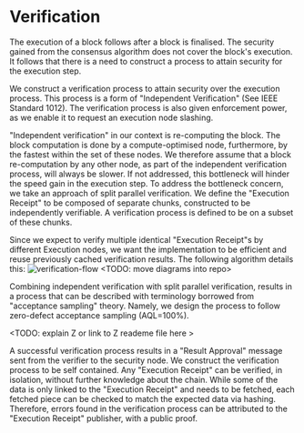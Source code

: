 # Verification

The execution of a block follows after a block is finalised. The security gained from the consensus algorithm does not cover the block's execution. It follows that there is a need to construct a process to attain security for the execution step.

We construct a verification process to attain security over the execution process. This process is a form of "Independent Verification" (See IEEE Standard 1012). The verification process is also given enforcement power, as we enable it to request an execution node slashing.

"Independent verification" in our context is re-computing the block.
The block computation is done by a compute-optimised node, furthermore, by the fastest within the set of these nodes. We therefore assume that a block re-computation by any other node, as part of the independent verification process, will always be slower. If not addressed, this bottleneck will hinder the speed gain in the execution step.
To address the bottleneck concern, we take an approach of split parallel verification. We define the "Execution Receipt" to be composed of separate chunks, constructed to be independently verifiable. A verification process is defined to be on a subset of these chunks.

Since we expect to verify multiple identical "Execution Receipt"s by different Execution nodes, we want the implementation to be efficient and reuse previously cached verification results. The following algorithm details this:
![verification-flow](https://github.com/dapperlabs/shoot/blob/master/designs/algorithms/post-computation/receipt-verification.png?raw=true)
<TODO: move diagrams into repo>

Combining independent verification with split parallel verification, results in a process that can be described with terminology borrowed from "acceptance sampling" theory. Namely, we design the process to follow zero-defect acceptance sampling (AQL=100%).

<TODO: explain Z or link to Z reademe file here >

A successful verification process results in a "Result Approval" message sent from the verifier to the security node.
We construct the verification process to be self contained. Any "Execution Receipt" can be verified, in isolation, without further knowledge about the chain. While some of the data is only linked to the "Execution Receipt" and needs to be fetched, each fetched piece can be checked to match the expected data via hashing. Therefore, errors found in the verification process can be attributed to the "Execution Receipt" publisher, with a public proof.
